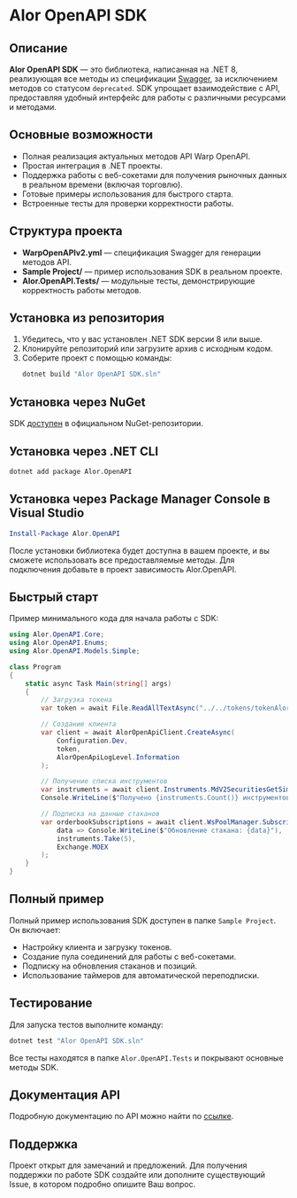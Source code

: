 
# Alor OpenAPI SDK

## Описание

**Alor OpenAPI SDK** — это библиотека, написанная на .NET 8, реализующая все методы из спецификации [Swagger](https://alor.dev/rawdocs2/WarpOpenAPIv2.yml), за исключением методов со статусом `deprecated`. SDK упрощает взаимодействие с API, предоставляя удобный интерфейс для работы с различными ресурсами и методами.

## Основные возможности

- Полная реализация актуальных методов API Warp OpenAPI.
- Простая интеграция в .NET проекты.
- Поддержка работы с веб-сокетами для получения рыночных данных в реальном времени (включая торговлю).
- Готовые примеры использования для быстрого старта.
- Встроенные тесты для проверки корректности работы.

## Структура проекта

- **WarpOpenAPIv2.yml** — спецификация Swagger для генерации методов API.
- **Sample Project/** — пример использования SDK в реальном проекте.
- **Alor.OpenAPI.Tests/** — модульные тесты, демонстрирующие корректность работы методов.

## Установка из репозитория

1. Убедитесь, что у вас установлен .NET SDK версии 8 или выше.
2. Клонируйте репозиторий или загрузите архив с исходным кодом.
3. Соберите проект с помощью команды:
   ```bash
   dotnet build "Alor OpenAPI SDK.sln"
   ```

## Установка через NuGet

SDK [доступен](https://www.nuget.org/packages/Alor.OpenAPI) в официальном NuGet-репозитории.

## Установка через .NET CLI
```bash
dotnet add package Alor.OpenAPI
```

## Установка через Package Manager Console в Visual Studio
```powershell
Install-Package Alor.OpenAPI
```

После установки библиотека будет доступна в вашем проекте, и вы сможете использовать все предоставляемые методы.
Для подключения добавьте в проект зависимость Alor.OpenAPI.

## Быстрый старт

Пример минимального кода для начала работы с SDK:

```csharp
using Alor.OpenAPI.Core;
using Alor.OpenAPI.Enums;
using Alor.OpenAPI.Models.Simple;

class Program
{
    static async Task Main(string[] args)
    {
        // Загрузка токена
        var token = await File.ReadAllTextAsync("../../tokens/tokenAlorDev.txt");

        // Создание клиента
        var client = await AlorOpenApiClient.CreateAsync(
            Configuration.Dev, 
            token, 
            AlorOpenApiLogLevel.Information
        );

        // Получение списка инструментов
        var instruments = await client.Instruments.MdV2SecuritiesGetSimpleAsync(exchange: Exchange.MOEX);
        Console.WriteLine($"Получено {instruments.Count()} инструментов.");

        // Подписка на данные стаканов
        var orderbookSubscriptions = await client.WsPoolManager.Subscriptions.OrderBookGetAndSubscribeSimpleAsync(
            data => Console.WriteLine($"Обновление стакана: {data}"),
            instruments.Take(5),
            Exchange.MOEX
        );
    }
}
```

## Полный пример

Полный пример использования SDK доступен в папке `Sample Project`. Он включает:
- Настройку клиента и загрузку токенов.
- Создание пула соединений для работы с веб-сокетами.
- Подписку на обновления стаканов и позиций.
- Использование таймеров для автоматической переподписки.

## Тестирование

Для запуска тестов выполните команду:

```bash
dotnet test "Alor OpenAPI SDK.sln"
```

Все тесты находятся в папке `Alor.OpenAPI.Tests` и покрывают основные методы SDK.

## Документация API

Подробную документацию по API можно найти по [ссылке](https://alor.dev/docs/).

## Поддержка

Проект открыт для замечаний и предложений. Для получения поддержки по работе SDK создайте или дополните существующий Issue, в котором подробно опишите Ваш вопрос. 

